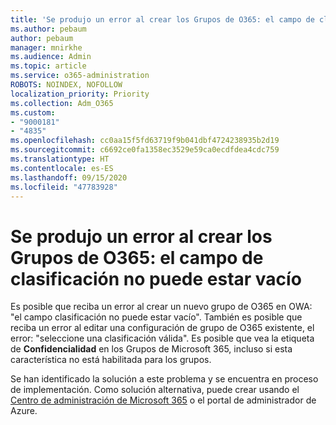 ```yaml
---
title: 'Se produjo un error al crear los Grupos de O365: el campo de clasificación no puede estar vacío'
ms.author: pebaum
author: pebaum
manager: mnirkhe
ms.audience: Admin
ms.topic: article
ms.service: o365-administration
ROBOTS: NOINDEX, NOFOLLOW
localization_priority: Priority
ms.collection: Adm_O365
ms.custom:
- "9000181"
- "4835"
ms.openlocfilehash: cc0aa15f5fd63719f9b041dbf4724238935b2d19
ms.sourcegitcommit: c6692ce0fa1358ec3529e59ca0ecdfdea4cdc759
ms.translationtype: HT
ms.contentlocale: es-ES
ms.lasthandoff: 09/15/2020
ms.locfileid: "47783928"
---
```

# <a name="error-creating-o365-groups-the-classification-field-cant-be-empty"></a>Se produjo un error al crear los Grupos de O365: el campo de clasificación no puede estar vacío

Es posible que reciba un error al crear un nuevo grupo de O365 en OWA: "el campo clasificación no puede estar vacío".  También es posible que reciba un error al editar una configuración de grupo de O365 existente, el error: "seleccione una clasificación válida".   Es posible que vea la etiqueta de **Confidencialidad** en los Grupos de Microsoft 365, incluso si esta característica no está habilitada para los grupos.

Se han identificado la solución a este problema y se encuentra en proceso de implementación.  Como solución alternativa, puede crear usando el [Centro de administración de Microsoft 365](https://docs.microsoft.com/microsoft-365/admin/create-groups/create-groups?view=o365-worldwide) o el portal de administrador de Azure.
